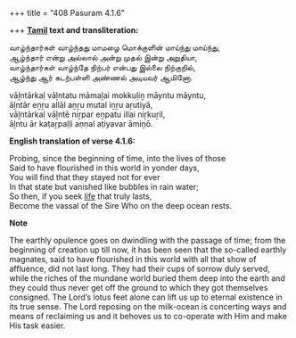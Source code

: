 +++
title = "408 Pasuram 4.1.6"

+++
**[Tamil](/definition/tamil#history "show Tamil definitions") text and transliteration:**

வாழ்ந்தார்கள் வாழ்ந்தது மாமழை மொக்குளின் மாய்ந்து மாய்ந்து,  
ஆழ்ந்தார் என்று அல்லால் அன்று முதல் இன்று அறுதியா,  
வாழ்ந்தார்கள் வாழ்ந்தே நிற்பர் என்பது இல்லை நிற்குறில்,  
ஆழ்ந்து ஆர் கடற்பள்ளி அண்ணல் அடியவர் ஆமினோ.

vāḻntārkaḷ vāḻntatu māmaḻai mokkuḷiṉ māyntu māyntu,  
āḻntār eṉṟu allāl aṉṟu mutal iṉṟu aṟutiyā,  
vāḻntārkaḷ vāḻntē niṟpar eṉpatu illai niṟkuṟil,  
āḻntu ār kaṭaṟpaḷḷi aṇṇal aṭiyavar āmiṉō.

**English translation of verse 4.1.6:**

Probing, since the beginning of time, into the lives of those  
Said to have flourished in this world in yonder days,  
You will find that they stayed not for ever  
In that state but vanished like bubbles in rain water;  
So then, if you seek [life](/definition/life#history "show life definitions") that truly lasts,  
Become the vassal of the Sire Who on the deep ocean rests.

**Note**

The earthly opulence goes on dwindling with the passage of time; from the beginning of creation up till now, it has been seen that the so-called earthly magnates, said to have flourished in this world with all that show of affluence, did not last long. They had their cups of sorrow duly served, while the riches of the mundane world buried them deep into the earth and they could thus never get off the ground to which they got themselves consigned. The Lord’s lotus feet alone can lift us up to eternal existence in its true sense. The Lord reposing on the milk-ocean is concerting ways and means of reclaiming us and it behoves us to co-operate with Him and make His task easier.


